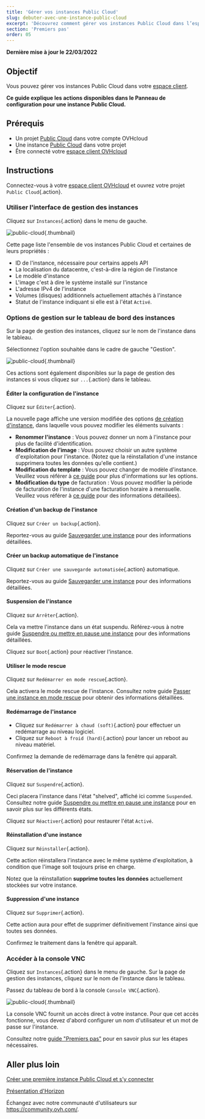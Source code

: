 ```yaml
---
title: 'Gérer vos instances Public Cloud'
slug: debuter-avec-une-instance-public-cloud
excerpt: 'Découvrez comment gérer vos instances Public Cloud dans l’espace client OVHcloud'
section: 'Premiers pas'
order: 05
---
```


**Dernière mise à jour le 22/03/2022**

## Objectif

Vous pouvez gérer vos instances Public Cloud dans votre [espace client](https://www.ovh.com/auth?onsuccess=https%3A%2F%2Fwww.ovh.com%2Fmanager%2Fpublic-cloud&ovhSubsidiary=fr).

**Ce guide explique les actions disponibles dans le Panneau de configuration pour une instance Public Cloud.**

## Prérequis

- Un projet [Public Cloud](https://www.ovhcloud.com/fr/public-cloud/) dans votre compte OVHcloud
- Une instance [Public Cloud](../premiers-pas-instance-public-cloud/) dans votre projet
- Être connecté votre [espace client OVHcloud](https://www.ovh.com/auth?onsuccess=https%3A%2F%2Fwww.ovh.com%2Fmanager%2Fpublic-cloud&ovhSubsidiary=fr)

## Instructions

Connectez-vous à votre [espace client OVHcloud](https://www.ovh.com/auth?onsuccess=https%3A%2F%2Fwww.ovh.com%2Fmanager%2Fpublic-cloud&ovhSubsidiary=fr) et ouvrez votre projet `Public Cloud`{.action}. 

### Utiliser l'interface de gestion des instances

Cliquez sur `Instances`{.action} dans le menu de gauche. 

![public-cloud](images/compute.png){.thumbnail}

Cette page liste l'ensemble de vos instances Public Cloud et certaines de leurs propriétés :

- ID de l'instance, nécessaire pour certains appels API
- La localisation du datacentre, c'est-à-dire la région de l'instance
- Le modèle d'instance
- L'image c'est à dire le système installé sur l'instance
- L'adresse IPv4 de l'instance
- Volumes (disques) additionnels actuellement attachés à l'instance
- Statut de l'instance indiquant si elle est à l'état `Activé`.

### Options de gestion sur le tableau de bord des instances

Sur la page de gestion des instances, cliquez sur le nom de l'instance dans le tableau.

Sélectionnez l'option souhaitée dans le cadre de gauche "Gestion".

![public-cloud](images/management.png){.thumbnail}

Ces actions sont également disponibles sur la page de gestion des instances si vous cliquez sur `...`{.action} dans le tableau.

#### Éditer la configuration de l'instance

Cliquez sur `Éditer`{.action}.

La nouvelle page affiche une version modifiée des options [de création d'instance](../premiers-pas-instance-public-cloud/), dans laquelle vous pouvez modifier les éléments suivants :

- **Renommer l'instance** : Vous pouvez donner un nom à l'instance pour plus de facilité d'identification.
- **Modification de l’image** : Vous pouvez choisir un autre système d'exploitation pour l'instance. (Notez que la réinstallation d'une instance supprimera toutes les données qu'elle contient.)
- **Modification du template** : Vous pouvez changer de modèle d'instance. Veuillez vous référer à [ce guide](../premiers-pas-instance-public-cloud/#etape-3-creer-une-instance) pour plus d'informations sur les options.
- **Modification du type** de facturation : Vous pouvez modifier la période de facturation de l'instance d'une facturation horaire à mensuelle. Veuillez vous référer à [ce guide](../changer-type-facturation-public-cloud/) pour des informations détaillées).

#### Création d'un backup de l'instance

Cliquez sur `Créer un backup`{.action}.

Reportez-vous au guide [Sauvegarder une instance](../sauvegarder-une-instance/) pour des informations détaillées. 

#### Créer un backup automatique de l'instance

Cliquez sur `Créer une sauvegarde automatisée`{.action} automatique.

Reportez-vous au guide [Sauvegarder une instance](../sauvegarder-une-instance/#creer-une-sauvegarde-automatisee-dune-instance) pour des informations détaillées.

#### Suspension de l'instance

Cliquez sur `Arrêter`{.action}.

Cela va mettre l'instance dans un état suspendu. Référez-vous à notre guide [Suspendre ou mettre en pause une instance](../suspendre-ou-mettre-en-pause-une-instance/#arreter-suspend-une-instance_1) pour des informations détaillées.

Cliquez sur `Boot`{.action} pour réactiver l'instance.

#### Utiliser le mode rescue

Cliquez sur `Redémarrer en mode rescue`{.action}.

Cela activera le mode rescue de l'instance. Consultez notre guide [Passer une instance en mode rescue](../passer-une-instance-en-mode-rescue/) pour obtenir des informations détaillées.

#### Redémarrage de l'instance

- Cliquez sur `Redémarrer à chaud (soft)`{.action} pour effectuer un redémarrage au niveau logiciel.
- Cliquez sur `Reboot à froid (hard)`{.action} pour lancer un reboot au niveau matériel.

Confirmez la demande de redémarrage dans la fenêtre qui apparaît.

#### Réservation de l'instance

Cliquez sur `Suspendre`{.action}.

Ceci placera l'instance dans l'état "shelved", affiché ici comme `Suspended`. Consultez notre guide [Suspendre ou mettre en pause une instance](../suspendre-ou-mettre-en-pause-une-instance/#suspendre-shelve-une-instance) pour en savoir plus sur les différents états.

Cliquez sur `Réactiver`{.action} pour restaurer l'état `Activé`.

#### Réinstallation d'une instance

Cliquez sur `Réinstaller`{.action}.

Cette action réinstallera l'instance avec le même système d'exploitation, à condition que l'image soit toujours prise en charge.

Notez que la réinstallation **supprime toutes les données** actuellement stockées sur votre instance.

#### Suppression d'une instance

Cliquez sur `Supprimer`{.action}.

Cette action aura pour effet de supprimer définitivement l'instance ainsi que toutes ses données.

Confirmez le traitement dans la fenêtre qui apparaît.

### Accéder à la console VNC

Cliquez sur `Instances`{.action} dans le menu de gauche. Sur la page de gestion des instances, cliquez sur le nom de l'instance dans le tableau.

Passez du tableau de bord à la console `Console VNC`{.action}.

![public-cloud](images/vnc1.png){.thumbnail}

La console VNC fournit un accès direct à votre instance. Pour que cet accès fonctionne, vous devez d'abord configurer un nom d'utilisateur et un mot de passe sur l'instance. 

Consultez notre [guide "Premiers pas"](../premiers-pas-instance-public-cloud/#etape-4-connexion-a-votre-instance) pour en savoir plus sur les étapes nécessaires.

## Aller plus loin

[Créer une première instance Public Cloud et s’y connecter](../premiers-pas-instance-public-cloud/)

[Présentation d'Horizon](../presentation-dhorizon/)

Échangez avec notre communauté d'utilisateurs sur <https://community.ovh.com/>.